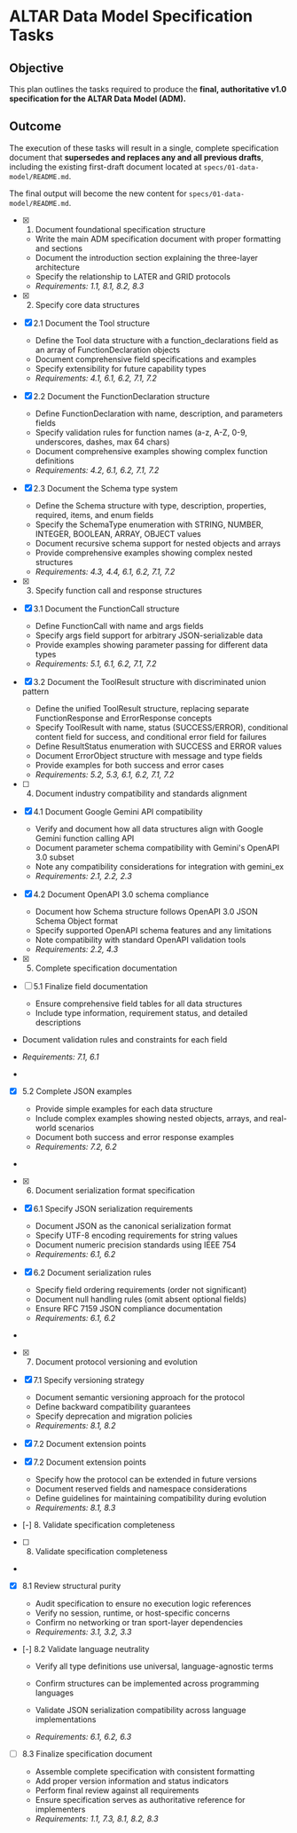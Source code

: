 # ALTAR Data Model Specification Tasks

## Objective

This plan outlines the tasks required to produce the **final, authoritative v1.0 specification for the ALTAR Data Model (ADM).**

## Outcome

The execution of these tasks will result in a single, complete specification document that **supersedes and replaces any and all previous drafts**, including the existing first-draft document located at `specs/01-data-model/README.md`.

The final output will become the new content for `specs/01-data-model/README.md`.

- [x] 1. Document foundational specification structure
  - Write the main ADM specification document with proper formatting and sections
  - Document the introduction section explaining the three-layer architecture
  - Specify the relationship to LATER and GRID protocols
  - _Requirements: 1.1, 8.1, 8.2, 8.3_

- [x] 2. Specify core data structures

- [x] 2.1 Document the Tool structure
  - Define the Tool data structure with a function_declarations field as an array of FunctionDeclaration objects
  - Document comprehensive field specifications and examples
  - Specify extensibility for future capability types
  - _Requirements: 4.1, 6.1, 6.2, 7.1, 7.2_

- [x] 2.2 Document the FunctionDeclaration structure
  - Define FunctionDeclaration with name, description, and parameters fields
  - Specify validation rules for function names (a-z, A-Z, 0-9, underscores, dashes, max 64 chars)
  - Document comprehensive examples showing complex function definitions
  - _Requirements: 4.2, 6.1, 6.2, 7.1, 7.2_

- [x] 2.3 Document the Schema type system
  - Define the Schema structure with type, description, properties, required, items, and enum fields
  - Specify the SchemaType enumeration with STRING, NUMBER, INTEGER, BOOLEAN, ARRAY, OBJECT values
  - Document recursive schema support for nested objects and arrays
  - Provide comprehensive examples showing complex nested structures
  - _Requirements: 4.3, 4.4, 6.1, 6.2, 7.1, 7.2_

- [x] 3. Specify function call and response structures

- [x] 3.1 Document the FunctionCall structure
  - Define FunctionCall with name and args fields
  - Specify args field support for arbitrary JSON-serializable data
  - Provide examples showing parameter passing for different data types
  - _Requirements: 5.1, 6.1, 6.2, 7.1, 7.2_

- [x] 3.2 Document the ToolResult structure with discriminated union pattern
  - Define the unified ToolResult structure, replacing separate FunctionResponse and ErrorResponse concepts
  - Specify ToolResult with name, status (SUCCESS/ERROR), conditional content field for success, and conditional error field for failures
  - Define ResultStatus enumeration with SUCCESS and ERROR values
  - Document ErrorObject structure with message and type fields
  - Provide examples for both success and error cases
  - _Requirements: 5.2, 5.3, 6.1, 6.2, 7.1, 7.2_

- [ ] 4. Document industry compatibility and standards alignment

- [x] 4.1 Document Google Gemini API compatibility
  - Verify and document how all data structures align with Google Gemini function calling API
  - Document parameter schema compatibility with Gemini's OpenAPI 3.0 subset
  - Note any compatibility considerations for integration with gemini_ex
  - _Requirements: 2.1, 2.2, 2.3_

- [x] 4.2 Document OpenAPI 3.0 schema compliance
  - Document how Schema structure follows OpenAPI 3.0 JSON Schema Object format
  - Specify supported OpenAPI schema features and any limitations
  - Note compatibility with standard OpenAPI validation tools
  - _Requirements: 2.2, 4.3_

- [x] 5. Complete specification documentation





- [ ] 5.1 Finalize field documentation


















  - Ensure comprehensive field tables for all data structures
  - Include type information, requirement status, and detailed descriptions
 
 - Document validation rules and constraints for each field
 
 - _Requirements: 7.1, 6.1_
-

- [x] 5.2 Complete JSON examples








  - Provide simple examples for each data structure
  - Include complex examples showing nested objects, arrays, and real-world scenarios
  - Document both success and error response examples
  - _Requirements: 7.2, 6.2_
-

- [x] 6. Document serialization format specification





- [x] 6.1 Specify JSON serialization requirements






  - Document JSON as the canonical serialization format
  - Specify UTF-8 encoding requirements for string values
  - Document numeric precision standards using IEEE 754
  - _Requirements: 6.1, 6.2_

- [x] 6.2 Document serialization rules






  - Specify field ordering requirements (order not significant)
  - Document null handling rules (omit absent optional fields)
  - Ensure RFC 7159 JSON compliance documentation
  - _Requirements: 6.1, 6.2_
-

- [x] 7. Document protocol versioning and evolution





- [x] 7.1 Specify versioning strategy







  - Document semantic versioning approach for the protocol
  - Define backward compatibility guarantees
  - Specify deprecation and migration policies
  - _Requirements: 8.1, 8.2_
- [x] 7.2 Document extension points




- [x] 7.2 Document extension points



  - Specify how the protocol can be extended in future versions
  - Document reserved fields and namespace considerations
  - Define guidelines for maintaining compatibility during evolution
  - _Requirements: 8.1, 8.3_
- [-] 8. Validate specification completeness



- [ ] 8. Validate specification completeness


-

- [x] 8.1 Review structural purity





  - Audit specification to ensure no execution logic references
  - Verify no session, runtime, or host-specific concerns
  - Confirm no networking or tran
sport-layer dependencies
  - _Requirements: 3.1, 3.2, 3.3_

- [-] 8.2 Validate language neutrality





  - Verify all type definitions use universal, language-agnostic terms

  - Confirm structures can be implemented across programming languages
  - Validate JSON serialization compatibility across language implementations
  - _Requirements: 6.1, 6.2, 6.3_

- [ ] 8.3 Finalize specification document



  - Assemble complete specification with consistent formatting
  - Add proper version information and status indicators
  - Perform final review against all requirements
  - Ensure specification serves as authoritative reference for implementers
  - _Requirements: 1.1, 7.3, 8.1, 8.2, 8.3_